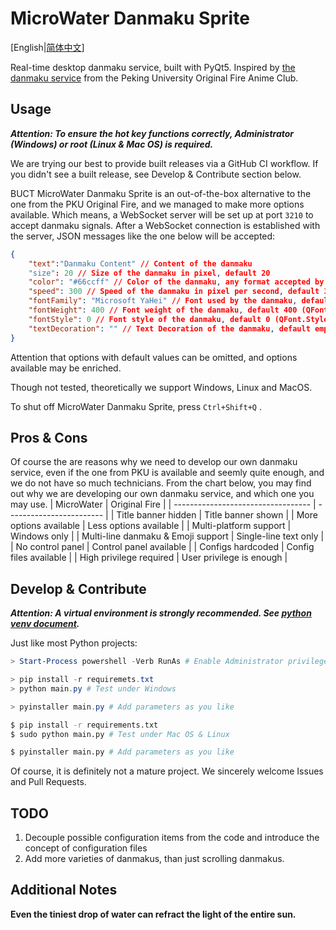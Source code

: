 # MicroWater Danmaku Sprite
[English|[简体中文](README.zh-CN.md)]

Real-time desktop danmaku service, built with PyQt5. Inspired by [the danmaku service](https://github.com/PKUOriginalFire/DanmakuLight) from the Peking University Original Fire Anime Club.



## Usage
***Attention: To ensure the hot key functions correctly, Administrator (Windows) or root (Linux & Mac OS) is required.*** 

We are trying our best to provide built releases via a GitHub CI workflow. If you didn't see a built release, see Develop & Contribute section below.

BUCT MicroWater Danmaku Sprite is an out-of-the-box alternative to the one from the PKU Original Fire, and we managed to make more options available. Which means, a WebSocket server will be set up at port `3210` to accept danmaku signals. After a WebSocket connection is established with the server, JSON messages like the one below will be accepted: 

```json
{
    "text":"Danmaku Content" // Content of the danmaku
    "size": 20 // Size of the danmaku in pixel, default 20
    "color": "#66ccff" // Color of the danmaku, any format accepted by PyQt is available, default #FFFFFF
    "speed": 300 // Speed of the danmaku in pixel per second, default 300
    "fontFamily": "Microsoft YaHei" // Font used by the danmaku, default Microsoft Yahei
    "fontWeight": 400 // Font weight of the danmaku, default 400 (QFont.Normal)
    "fontStyle": 0 // Font style of the danmaku, default 0 (QFont.StyleNormal)
    "textDecoration": "" // Text Decoration of the danmaku, default empty
}
```
Attention that options with default values can be omitted, and options available may be enriched.

Though not tested, theoretically we support Windows, Linux and MacOS.

To shut off MicroWater Danmaku Sprite, press `Ctrl+Shift+Q` . 

## Pros & Cons
Of course the are reasons why we need to develop our own danmaku service, even if the one from PKU is available and seemly quite enough, and we do not have so much technicians. From the chart below, you may find out why we are developing our own danmaku service, and which one you may use.
| MicroWater                         | Original Fire            |
| ---------------------------------- | ------------------------ |
| Title banner hidden                | Title banner shown       |
| More options available             | Less options available   |
| Multi-platform support             | Windows only             |
| Multi-line danmaku & Emoji support | Single-line text only    |
| No control panel                   | Control panel available  |
| Configs hardcoded                  | Config files available   |
| High privilege required            | User privilege is enough |



## Develop & Contribute

***Attention: A virtual environment is strongly recommended. See [python venv document](https://docs.python.org/3/library/venv.html).***

Just like most Python projects:

```powershell
> Start-Process powershell -Verb RunAs # Enable Administrator privilege

> pip install -r requiremets.txt
> python main.py # Test under Windows

> pyinstaller main.py # Add parameters as you like
```



```bash
$ pip install -r requirements.txt
$ sudo python main.py # Test under Mac OS & Linux

$ pyinstaller main.py # Add parameters as you like
```

Of course, it is definitely not a mature project. We sincerely welcome Issues and Pull Requests.



## TODO

1. Decouple possible configuration items from the code and introduce the concept of configuration files
2. Add more varieties of danmakus, than just scrolling danmakus.



## Additional Notes

**Even the tiniest drop of water can refract the light of the entire sun.**